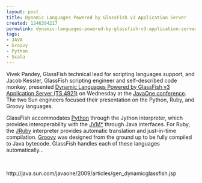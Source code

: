 ```yaml
---
layout: post
title: Dynamic Languages Powered by GlassFish v3 Application Server
created: 1246394217
permalink: dynamic-languages-powered-by-glassfish-v3-application-server
tags:
- JAVA
- Groovy
- Python
- Scala
---
```

<p class="middle_10">Vivek Pandey, GlassFish technical lead for scripting languages support, and Jacob Kessler, GlassFish scripting engineer and self-described code monkey, presented <a href="http://www28.cplan.com/cc230/sessions_catalog.jsp?ilc=230-1&amp;ilg=english&amp;isort=&amp;isort_type=&amp;is=yes&amp;icriteria1=+&amp;icriteria2=+&amp;icriteria8=&amp;icriteria3=&amp;icriteria9=4921&amp;icriteria4=+&amp;icriteria7=+">Dynamic Languages Powered by GlassFish v3 Application Server (TS 4921)</a> on Wednesday at the <a href="http://java.sun.com/javaone">JavaOne conference</a>. The two Sun engineers focused their presentation on the Python, Ruby, and Groovy languages.</p>
<p class="middle_10">GlassFish accommodates <a href="http://developers.sun.com/scripting/python/index.jsp">Python</a> through the Jython interpreter, which provides interoperability with the <a href="http://java.sun.com/javaone/2009/articles/gen_dynamicglassfish.jsp#jvm_note">JVM*</a> through Java interfaces. For Ruby, the <a href="http://jruby.codehaus.org/" target="_blank">JRuby</a> interpreter provides automatic translation and just-in-time compilation. <a href="http://groovy.codehaus.org/" target="_blank">Groovy</a> was designed from the ground up to be fully compiled to Java bytecode. GlassFish handles each of these languages automatically...</p>
<p>&nbsp;</p>
<p>http://java.sun.com/javaone/2009/articles/gen_dynamicglassfish.jsp</p>
